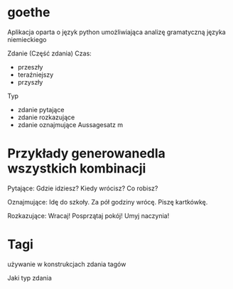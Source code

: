 # goethe
Aplikacja oparta o język python umożliwiająca analizę gramatyczną języka niemieckiego

Zdanie (Część zdania)
Czas:
  + przeszły
  + teraźniejszy  
  + przyszły
  

Typ
 + zdanie pytające
 + zdanie rozkazujące
 + zdanie oznajmujące Aussagesatz m 
  
  
# Przykłady generowanedla wszystkich kombinacji

Pytające:
Gdzie idziesz?
Kiedy wrócisz?
Co robisz?

Oznajmujące:
Idę do szkoły.
Za pół godziny wrócę.
Piszę kartkówkę.

Rozkazujące:
Wracaj!
Posprzątaj pokój!
Umyj naczynia! 


# Tagi 
używanie w konstrukcjach zdania tagów

Jaki typ zdania 
